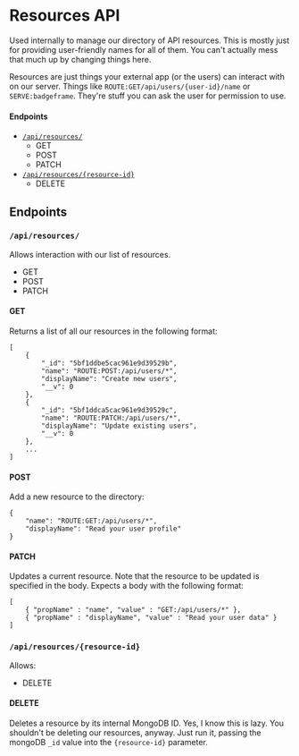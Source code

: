 # Resources API
Used internally to manage our directory of API resources. This is mostly just
for providing user-friendly names for all of them. You can't actually mess
that much up by changing things here.

Resources are just things your external app (or the users) can interact with
on our server. Things like `ROUTE:GET/api/users/{user-id}/name` or
`SERVE:badgeframe`. They're stuff you can ask the user for permission to use.

#### Endpoints
- [`/api/resources/`](#/api/resources)
    - GET
    - POST
    - PATCH
- [`/api/resources/{resource-id}`](#/api/resources/{resource-id})
    - DELETE

## Endpoints

### `/api/resources/`
Allows interaction with our list of resources.
- GET
- POST
- PATCH

#### GET
Returns a list of all our resources in the following format:
```
[
    {
        "_id": "5bf1ddbe5cac961e9d39529b",
        "name": "ROUTE:POST:/api/users/*",
        "displayName": "Create new users",
        "__v": 0
    },
    {
        "_id": "5bf1ddca5cac961e9d39529c",
        "name": "ROUTE:PATCH:/api/users/*",
        "displayName": "Update existing users",
        "__v": 0
    },
    ...
]
```

#### POST
Add a new resource to the directory:
```
{
	"name": "ROUTE:GET:/api/users/*",
	"displayName": "Read your user profile"
}
```
#### PATCH
Updates a current resource. Note that the resource to be updated is specified
in the body. Expects a body with the following format:
```
[
	{ "propName" : "name", "value" : "GET:/api/users/*" },
	{ "propName" : "displayName", "value" : "Read your user data" }
]
```

### `/api/resources/{resource-id}`
Allows:
- DELETE

#### DELETE
Deletes a resource by its internal MongoDB ID. Yes, I know this is lazy. You
shouldn't be deleting our resources, anyway. Just run it, passing the
mongoDB `_id` value into the `{resource-id}` parameter.